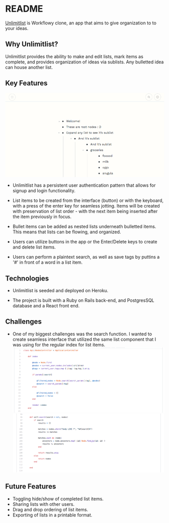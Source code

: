 # README

[Unlimitlist](https://unlimitlist.herokuapp.com/#/) is Workflowy clone, an app that aims to give organization to to your ideas. 

## Why Unlimitlist? 

Unlimitlist provides the ability to make and edit lists, mark items as complete, and provides organization of ideas via sublists. Any bulletted idea can house another list. 

## Key Features

![unlimitlist-app-image](app/assets/images/unlimitlist-ss-3.png)

* Unlimitlist has a persistent user authentication pattern that allows for signup and login functionality. 

* List items to be created from the interface (button) or with the keyboard, with a press of the enter key for seamless jotting. Items will be created with preservation of list order - with the next item being inserted after the item previously in focus. 

* Bullet items can be added as nested lists underneath bulletted items. This means that lists can be flowing, and organized. 

* Users can utilize buttons in the app or the Enter/Delete keys to create and delete list items. 

* Users can perform a plaintext search, as well as save tags by puttins a '#' in front of a word in a list item. 

## Technologies

* Unlimitlist is seeded and deployed on Heroku. 

* The project is built with a Ruby on Rails back-end, and PostgresSQL database and a React front end.

## Challenges 

* One of my biggest challenges was the search function. I wanted to create seamless interface that utilized the same list component that I was using for the regular index for list items. 
![unlimitlist-app-image](app/assets/images/nodes-controller-screenshot.png)
![unlimitlist-app-image](app/assets/images/node-model-screenshot.png)

## Future Features

* Toggling hide/show of completed list items.
* Sharing lists with other users. 
* Drag and drop ordering of list items. 
* Exporting of lists in a printable format. 

